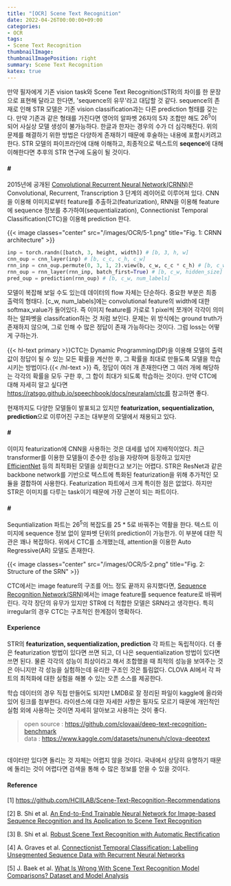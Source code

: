 ```yaml
---
title: "[OCR] Scene Text Recognition"
date: 2022-04-26T00:00:00+09:00
categories:
- OCR
tags:
- Scene Text Recognition
thumbnailImage: 
thumbnailImagePosition: right
summary: Scene Text Recognition
katex: true
---
```

만약 필자에게 기존 vision task와 Scene Text Recognition(STR)의 차이를 한 문장으로 표현해 달라고 한다면, 'sequence의 유무'라고 대답할 것 같다. sequence의 존재로 인해 STR 모델은 기존 vision classification과는 다른 prediction 형태를 갖는다. 만약 기존과 같은 형태를 가진다면 영어의 알파벳 26자의 5자 조합만 해도 $26^5$이 되어 사실상 모델 생성이 불가능하다. 한글과 한자는 경우의 수가 더 심각해진다. 위의 문제를 해결하기 위한 방법은 다양하게 존재하기 때문에 후술하는 내용에 포함시키려고 한다. STR 모델의 파이프라인에 대해 이해하고, 최종적으로 텍스트의 **seqence**에 대해 이해한다면 추후의 STR 연구에 도움이 될 것이다.

#### \#
2015년에 공개된 [Convolutional Recurrent Neural Network(CRNN)](https://arxiv.org/abs/1507.05717)은 Convolutional, Recurrent, Transcription 3 단계의 레이어로 이루어져 있다. CNN을 이용해 이미지로부터 feature를 추출하고(featurization), RNN을 이용해 feature에 sequence 정보를 추가하여(sequentialization), Connectionist Temporal Classification(CTC)을 이용해 prediction 한다.

{{< image classes="center" src="/images/OCR/5-1.png" title="Fig. 1: CRNN architecture" >}}

```python
inp = torch.randn([batch, 3, height, width]) # [b, 3, h, w]
cnn_oup = cnn_layer(inp) # [b, c_c, c_h, c_w]
rnn_inp = cnn_oup.permute(0, 3, 1, 2).view(b, c_w, c_c * c_h) # [b, c_w, c_c * c_h]
rnn_oup = rnn_layer(rnn_inp, batch_first=True) # [b, c_w, hidden_size]
pred_oup = prediction(rnn_oup) # [b, c_w, num_labels]
```

모델이 복잡해 보일 수도 있는데 데이터의 flow 자체는 단순하다. 중요한 부분은 최종 출력의 형태다. [c_w, num_labels]에는 convolutional feature의 width에 대한 softmax_value가 들어있다. 즉 이미지 feature를 가로로 1 pixel씩 쪼개어 각각이 의미하는 알파벳을 classifcation하는 것 처럼 보인다. 문제는 위 방식에는 ground truth가 존재하지 않으며, 그로 인해 수 많은 정답이 존재 가능하다는 것이다. 그럼 loss는 어떻게 구하는가.

{{< hl-text primary >}}CTC는 Dynamic Programming(DP)을 이용해 모델의 출력값이 정답이 될 수 있는 모든 확률을 계산한 후, 그 확률을 최대로 만들도록 모델을 학습시키는 방법이다.{{< /hl-text >}} 즉, 정답이 여러 개 존재한다면 그 여러 개에 해당하는 각각의 확률을 모두 구한 후, 그 합이 최대가 되도록 학습하는 것이다. 만약 CTC에 대해 자세히 알고 싶다면 https://ratsgo.github.io/speechbook/docs/neuralam/ctc를 참고하면 좋다. 


현재까지도 다양한 모델들이 발표되고 있지만 **featurization, sequentialization, prediction**으로 이루어진 구조는 대부분의 모델에서 채용되고 있다. 

#### \#
이미지 featurization에 CNN을 사용하는 것은 대세를 넘어 지배적이었다. 최근 transformer를 이용한 모델들이 준수한 성능을 자랑하며 등장하고 있지만 [EfficientNet](https://arxiv.org/abs/1905.11946) 등의 최적화된 모델을 상회한다고 보기는 어렵다. STR은 ResNet과 같은 backbone network를 기반으로 텍스트에 특화된 featurization을 위해 추가적인 모듈을 결합하여 사용한다. Featurization 파트에서 크게 특이한 점은 없었다. 하지만 STR은 이미지를 다루는 task이기 때문에 가장 근본이 되는 파트이다.

#### \#
Sequntialization 파트는 $26^5$의 복잡도를 $25*5$로 바꿔주는 역활을 한다. 텍스트 이미지에 sequence 정보 없이 알파벳 단위의 prediction이 가능한가. 이 부분에 대한 직관은 꽤나 복잡하다. 위에서 CTC를 소개했는데, attention을 이용한 Auto Regressive(AR) 모델도 존재한다.

{{< image classes="center" src="/images/OCR/5-2.png" title="Fig. 2: Structure of the SRN" >}}

CTC에서는 image feature의 구조를 어느 정도 끝까지 유지했다면, [Sequence Recognition
Network(SRN)](https://arxiv.org/abs/1603.03915)에서는 image feature를 sequence feature로 바꿔버린다. 각각 장단의 유무가 있지만 STR에 더 적합한 모델은 SRN라고 생각한다. 특히 irregular의 경우 CTC는 구조적인 한계점이 명확하다.

#### Experience
STR의 **featurization, sequentialization, prediction** 각 파트는 독립적이다. 더 좋은 featurization 방법이 있다면 쓰면 되고, 더 나은 sequentialization 방법이 있다면 쓰면 된다. 물론 각각의 성능이 최상이라고 해서 조합했을 때 최적의 성능을 보여주는 것은 아니지만 각 성능을 실험하는데 유리한 구조인 것은 틀림없다. CLOVA AI에서 각 파트의 최적화에 대한 실험을 해볼 수 있는 오픈 소스를 제공한다.

학습 데이터의 경우 직접 만들어도 되지만 LMDB로 잘 정리된 파일이 kaggle에 올라와있어 링크를 첨부한다. 라이센스에 대한 자세한 사항은 필자도 모르기 때문에 개인적인 실험 외에 사용하는 것이면 자세히 알아보고 사용하는 것이 좋다.

>   open source : https://github.com/clovaai/deep-text-recognition-benchmark  
    data : https://www.kaggle.com/datasets/nunenuh/clova-deeptext
 
\
데이터만 있다면 돌리는 것 자체는 어렵지 않을 것이다. 국내에서 상당히 유명하기 때문에 돌리는 것이 어렵다면 검색을 통해 수 많은 정보를 얻을 수 있을 것이다.

#### Reference
[1] https://github.com/HCIILAB/Scene-Text-Recognition-Recommendations

[2] B. Shi et al. [An End-to-End Trainable Neural Network for Image-based Sequence
Recognition and Its Application to Scene Text Recognition](https://arxiv.org/abs/1507.05717)

[3] B. Shi et al. [Robust Scene Text Recognition with Automatic Rectification](https://arxiv.org/abs/1603.03915)

[4] A. Graves et al. [Connectionist Temporal Classification: Labelling Unsegmented
Sequence Data with Recurrent Neural Networks](https://www.cs.toronto.edu/~graves/icml_2006.pdf)

[5] J. Baek et al. [What Is Wrong With Scene Text Recognition Model Comparisons? Dataset and Model Analysis](https://arxiv.org/abs/1904.01906)